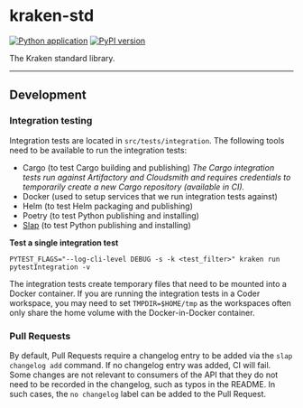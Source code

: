 # kraken-std

[![Python application](https://github.com/kraken-build/kraken-std/actions/workflows/python-package.yml/badge.svg)](https://github.com/kraken-build/kraken-std/actions/workflows/python-package.yml)
[![PyPI version](https://badge.fury.io/py/kraken-std.svg)](https://badge.fury.io/py/kraken-std)

The Kraken standard library.

---

## Development

### Integration testing

Integration tests are located in `src/tests/integration`. The following tools need to be available to run the
integration tests:

* Cargo (to test Cargo building and publishing) *The Cargo integration tests run against Artifactory and Cloudsmith
and requires credentials to temporarily create a new Cargo repository (available in CI).*
* Docker (used to setup services that we run integration tests against)
* Helm (to test Helm packaging and publishing)
* Poetry (to test Python publishing and installing)
* [Slap](https://github.com/python-slap/slap-cli) (to test Python publishing and installing)

__Test a single integration test__

```
PYTEST_FLAGS="--log-cli-level DEBUG -s -k <test_filter>" kraken run pytestIntegration -v
```

The integration tests create temporary files that need to be mounted into a Docker container. If you are running
the integration tests in a Coder workspace, you may need to set `TMPDIR=$HOME/tmp` as the workspaces often only
share the home volume with the Docker-in-Docker container.

### Pull Requests

By default, Pull Requests require a changelog entry to be added via the `slap changelog add` command. If no changelog
entry was added, CI will fail. Some changes are not relevant to consumers of the API that they do not need to be
recorded in the changelog, such as typos in the README. In such cases, the `no changelog` label can be added to the
Pull Request.
